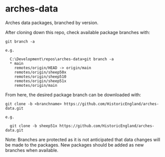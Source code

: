 # arches-data
Arches data packages, branched by version.


After cloning down this repo, check available package branches with:

    git branch -a

    e.g.

      C:\Development\repos\arches-data>git branch -a
      * main
        remotes/origin/HEAD -> origin/main
        remotes/origin/sheep50x 
        remotes/origin/sheep510  
        remotes/origin/sheep51x  
        remotes/origin/main
      
From here, the desired package branch can be downloaded with:
    
    git clone -b <branchname> https://github.com/HistoricEngland/arches-data.git
    
    e.g.
    
      git clone -b sheep51x https://github.com/HistoricEngland/arches-data.git
    
    
Note: Branches are protected as it is not anticipated that data changes will be made to the packages.
      New packages should be added as new branches when available.
